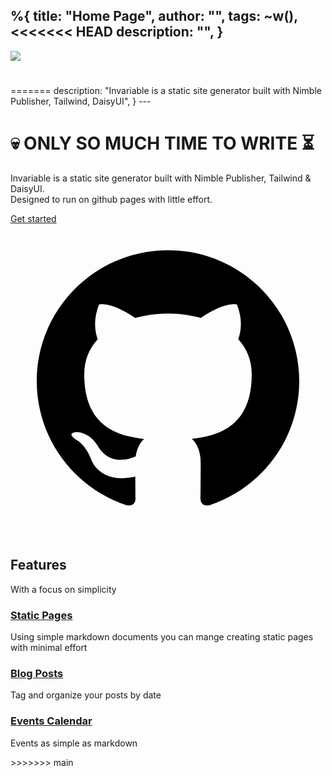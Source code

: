 %{
  title: "Home Page",
  author: "",
  tags: ~w(),
<<<<<<< HEAD
  description: "",
}
---

<div class="relative isolate overflow-hidden h-screen">
  <img src="/images/" class="absolute inset-0 -z-10 object-top object-cover opacity-[.04] h-screen w-full bg-base">
</div>

<div class="mx-auto max-w-3xl flex flex-col h-full items-center justify-center">
  <h1 class="text-4xl font-black text-base-content tracking-tight sm:text-4xl">
    
  </h1>
  <p class="font-bold"></p>
</div>
</div>
=======
  description: "Invariable is a static site generator built with Nimble Publisher, Tailwind, DaisyUI",
}
---
<div>
<div class="relative isolate overflow-hidden h-screen">
<div class="absolute inset-0 -z-10 object-top object-cover opacity-[.04] h-[200%] w-[200%]  bg-base bg-[url('/assets/images/repeat.jpg')] bg-[length:200px] ">
</div>
<div class="mx-auto max-w-4xl flex flex-col h-full items-center justify-center">
  <h1 class="font-black text-base-content tracking-tight text-5xl mb-4">
     💀 ONLY SO MUCH TIME TO WRITE ⏳
  </h1>
  <p class="text-center text-lg leading-8 my-3 font-black">
    Invariable is a static site generator built with Nimble Publisher, Tailwind & DaisyUI.<br/>
    Designed to run on github pages with little effort.
  </p>
  <a href="https://github.com/DeadEgos/Invariable" class="btn btn-lg btn-primary text-center leading-8 mt-8 shadow font-black">
    Get started
    <svg viewBox="0 0 24 24" aria-hidden="true" class="h-6 w-6 fill-slate-900"><path fill-rule="evenodd" clip-rule="evenodd" d="M12 2C6.477 2 2 6.463 2 11.97c0 4.404 2.865 8.14 6.839 9.458.5.092.682-.216.682-.48 0-.236-.008-.864-.013-1.695-2.782.602-3.369-1.337-3.369-1.337-.454-1.151-1.11-1.458-1.11-1.458-.908-.618.069-.606.069-.606 1.003.07 1.531 1.027 1.531 1.027.892 1.524 2.341 1.084 2.91.828.092-.643.35-1.083.636-1.332-2.22-.251-4.555-1.107-4.555-4.927 0-1.088.39-1.979 1.029-2.675-.103-.252-.446-1.266.098-2.638 0 0 .84-.268 2.75 1.022A9.607 9.607 0 0 1 12 6.82c.85.004 1.705.114 2.504.336 1.909-1.29 2.747-1.022 2.747-1.022.546 1.372.202 2.386.1 2.638.64.696 1.028 1.587 1.028 2.675 0 3.83-2.339 4.673-4.566 4.92.359.307.678.915.678 1.846 0 1.332-.012 2.407-.012 2.734 0 .267.18.577.688.48 3.97-1.32 6.833-5.054 6.833-9.458C22 6.463 17.522 2 12 2Z"></path></svg>
  </a>
</div>
</div>
<div class="mx-auto max-w-7xl px-6 lg:px-8 text-center pt-20">
  <div class="mx-auto max-w-2xl text-center">
    <h2 class="text-3xl font-bold tracking-tight sm:text-4xl">Features</h2>
    <p class="mt-2 text-lg leading-">With a focus on simplicity</p>
  </div>
  <div class="mx-auto mt-16 grid max-w-2xl grid-cols-1 gap-x-8 gap-y-20 lg:mx-0 lg:max-w-none lg:grid-cols-3">
    <div class="">
      <h3 class="mt-3 text-lg font-semibold leading-6">
        <a href="#">
          Static Pages
        </a>
      </h3>
      <p class="mt-5 line-clamp-3 text-sm leading-6">Using simple markdown documents you can mange creating static pages with minimal effort</p>
    </div>
    <div class="">
      <h3 class="mt-3 text-lg font-semibold leading-6">
        <a href="#">
          Blog Posts
        </a>
      </h3>
      <p class="mt-5 line-clamp-3 text-sm leading-6">Tag and organize your posts by date</p>
    </div>
    <div class="">
      <h3 class="mt-3 text-lg font-semibold leading-6">
        <a href="#">
          Events Calendar
        </a>
      </h3>
      <p class="mt-5 line-clamp-3 text-sm leading-6">Events as simple as markdown</p>
    </div>
  </div>
</div>
</div>
>>>>>>> main
